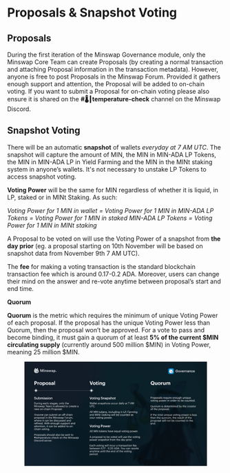 # Proposals & Snapshot Voting

## Proposals

During the first iteration of the Minswap Governance module, only the Minswap Core Team can create Proposals (by creating a normal transaction and attaching Proposal information in the transaction metadata). However, anyone is free to post Proposals in the Minswap Forum. Provided it gathers enough support and attention, the Proposal will be added to on-chain voting. If you want to submit a Proposal for on-chain voting please also ensure it is shared on the **#🌡┃temperature-check** channel on the Minswap Discord.

## **Snapshot Voting**

There will be an automatic **snapshot** of wallets _everyday at 7 AM UTC_. The snapshot will capture the amount of MIN, the MIN in MIN-ADA LP Tokens, the MIN in MIN-ADA LP in Yield Farming and the MIN in the MINt staking system in anyone’s wallets. It's not necessary to unstake LP Tokens to access snapshot voting.

**Voting Power** will be the same for MIN regardless of whether it is liquid, in LP, staked or in MINt Staking. As such:

_Voting Power for 1 MIN in wallet = Voting Power for 1 MIN in MIN-ADA LP Tokens = Voting Power for 1 MIN in staked MIN-ADA LP Tokens = Voting Power for 1 MIN in MINt staking_

A Proposal to be voted on will use the Voting Power of a snapshot from **the day prior** (eg. a proposal starting on 10th November will be based on snapshot data from November 9th 7 AM UTC).

The **fee** for making a voting transaction is the standard blockchain transaction fee which is around 0.17-0.2 ADA. Moreover, users can change their mind on the answer and re-vote anytime between proposal’s start and end time.

**Quorum**

**Quorum** is the metric which requires the minimum of unique Voting Power of each proposal. If the proposal has the unique Voting Power less than Quorum, then the proposal won’t be approved. For a vote to pass and become binding, it must gain a quorum of at least **5% of the current $MIN circulating supply** (currently around 500 million $MIN) in Voting Power, meaning 25 million $MIN.

<figure><img src="../.gitbook/assets/governance-infographic.png" alt=""><figcaption></figcaption></figure>

